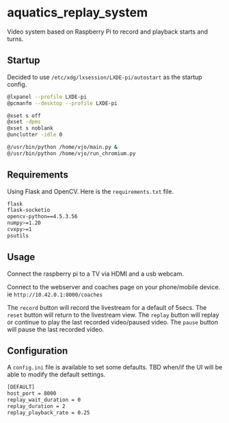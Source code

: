 # aquatics_replay_system

Video system based on Raspberry Pi to record and playback starts and turns.

## Startup

Decided to use `/etc/xdg/lxsession/LXDE-pi/autostart` as the startup config.

```bash
@lxpanel --profile LXDE-pi
@pcmanfm --desktop --profile LXDE-pi

@xset s off
@xset -dpms
@xset s noblank
@unclutter -idle 0

@/usr/bin/python /home/vjo/main.py &
@/usr/bin/python /home/vjo/run_chromium.py
```

## Requirements

Using Flask and OpenCV. Here is the `requirements.txt` file.

```bash
flask
flask-socketio
opencv-python==4.5.3.56
numpy>=1.20
cvxpy>=1
psutils
```

## Usage

Connect the raspberry pi to a TV via HDMI and a usb webcam.

Connect to the webserver and coaches page on your phone/mobile device. ie `http://10.42.0.1:8000/coaches`

The `record` button will record the livestream for a default of 5secs.
The `reset` button will return to the livestream view.
The `replay` button will replay or continue to play the last recorded video/paused video.
The `pause` button will pause the last recorded video.

## Configuration

A `config.ini` file is available to set some defaults. TBD when/if the UI will be able to modify the default settings.

```bash
[DEFAULT]
host_port = 8000
replay_wait_duration = 0
replay_duration = 2
replay_playback_rate = 0.25
```

